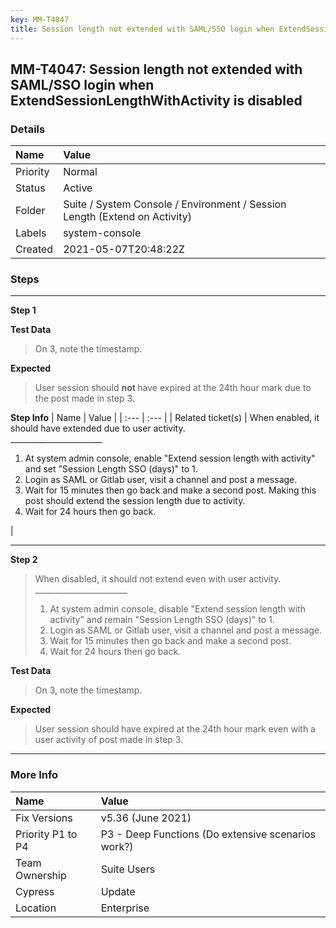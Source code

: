 ```yaml
---
key: MM-T4047
title: Session length not extended with SAML/SSO login when ExtendSessionLengthWithActivity is disabled
---
```


## MM-T4047: Session length not extended with SAML/SSO login when ExtendSessionLengthWithActivity is disabled

### Details

| Name     | Value                                                                      |
| :------- | :------------------------------------------------------------------------- |
| Priority | Normal                                                                     |
| Status   | Active                                                                     |
| Folder   | Suite / System Console / Environment / Session Length (Extend on Activity) |
| Labels   | system-console                                                             |
| Created  | 2021-05-07T20:48:22Z                                                       |

### Steps

<hr/>

**Step 1**

> <article></article>

**Test Data**

> <article>On 3, note the timestamp.</article>

**Expected**

> <article>User session should <strong>not&nbsp;</strong>have expired at the 24th hour mark due to the post made in step 3.</article>

**Step Info**
| Name | Value |
| :--- | :--- |
| Related ticket(s) | When enabled, it should have extended due to user activity.<br>_______________________<ol><li>At system admin console, enable "Extend session length with activity" and set "Session Length SSO (days)" to 1.</li><li>Login as SAML or Gitlab user, visit a channel and post a message.</li><li>Wait for 15 minutes then go back and make a second post. Making this post should extend the session length due to activity.</li><li>Wait for 24 hours then go back.</li></ol> |

<hr/>

**Step 2**

> <article>When disabled, it should not extend even with user activity.<br>_______________________<ol><li>At system admin console, disable "Extend session length with activity" and remain "Session Length SSO (days)" to 1.</li><li>Login as SAML or Gitlab user, visit a channel and post a message.</li><li>Wait for 15 minutes then go back and make a second post.</li><li>Wait for 24 hours then go back.</li></ol></article>

**Test Data**

> <article>On 3, note the timestamp.</article>

**Expected**

> <article>User session should<strong>&nbsp;</strong>have expired at the 24th hour mark even with a user activity of post made in step 3.</article>

<hr/>

### More Info

| Name              | Value                                              |
| :---------------- | :------------------------------------------------- |
| Fix Versions      | v5.36 (June 2021)                                  |
| Priority P1 to P4 | P3 - Deep Functions (Do extensive scenarios work?) |
| Team Ownership    | Suite Users                                        |
| Cypress           | Update                                             |
| Location          | Enterprise                                         |
